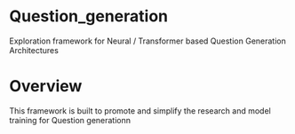 # Question_generation
Exploration framework for Neural / Transformer based Question Generation Architectures

# Overview
This framework is built to promote and simplify the research and model training for Question generationn
